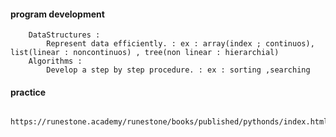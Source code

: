 #### program development
        DataStructures : 
            Represent data efficiently. : ex : array(index ; continuos), list(linear : noncontinuos) , tree(non linear : hierarchial)
        Algorithms : 
            Develop a step by step procedure. : ex : sorting ,searching 

#### practice

        https://runestone.academy/runestone/books/published/pythonds/index.html
